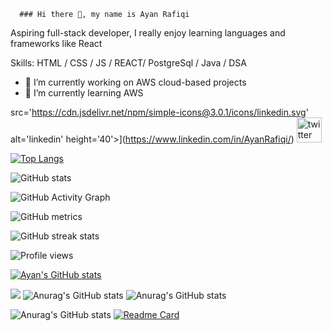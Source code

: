       ### Hi there 👋, my name is Ayan Rafiqi
Aspiring full-stack developer, I really enjoy learning languages and frameworks like React 

Skills: HTML / CSS / JS / REACT/ PostgreSql / Java / DSA 

- 🔭 I’m currently working on AWS cloud-based projects 
- 🌱 I’m currently learning AWS 


src='https://cdn.jsdelivr.net/npm/simple-icons@3.0.1/icons/linkedin.svg' alt='linkedin' height='40'>](https://www.linkedin.com/in/AyanRafiqi/)  [<img src='https://cdn.jsdelivr.net/npm/simple-icons@3.0.1/icons/twitter.svg' alt='twitter' height='40'>](https://twitter.com/@ayan_rafiqi)  

[![Top Langs](https://github-readme-stats.vercel.app/api/top-langs/?username=ayanrafiqi)](https://github.com/anuraghazra/github-readme-stats)

![GitHub stats](https://github-readme-stats.vercel.app/api?username=ayanrafiqi&show_icons=true)  

![GitHub Activity Graph](https://activity-graph.herokuapp.com/graph?username=ayanrafiqi)  

![GitHub metrics](https://metrics.lecoq.io/ayanrafiqi)  

![GitHub streak stats](https://github-readme-streak-stats.herokuapp.com/?user=ayanrafiqi)  

![Profile views](https://gpvc.arturio.dev/ayanrafiqi)  
 
 
[![Ayan's GitHub stats](https://github-readme-stats.vercel.app/api?username=ayanrafiqi)](https://github.com/ayanrafiqi/github-readme-stats)

![](https://komarev.com/ghpvc/?username=ayanrafiqi)
![Anurag's GitHub stats](https://github-readme-stats.vercel.app/api?username=ayanrafiqi&count_private=true)
![Anurag's GitHub stats](https://github-readme-stats.vercel.app/api?username=ayanrafiqi&show_icons=true)

![Anurag's GitHub stats](https://github-readme-stats.vercel.app/api?username=ayanrafiqi&show_icons=true&theme=radical)
[![Readme Card](https://github-readme-stats.vercel.app/api/pin/?username=ayanrafiqi&repo=github-readme-stats)](https://github.com/ayanrafiqi/github-readme-stats)
